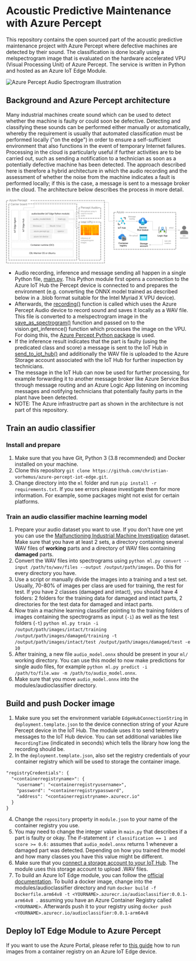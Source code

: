 # Acoustic Predictive Maintenance with Azure Percept

This repository contains the open sourced part of the acoustic predictive maintenance project with Azure Percept where defective machines are detected by their sound. The classification is done locally using a melspectrogram image that is evaluated on the hardware accelerated VPU (Visual Processing Unit) of Azure Percept. The service is written in Python and hosted as an Azure IoT Edge Module.

![Azure Percept Audio Spectrogram illustration](https://raw.githubusercontent.com/christian-vorhemus/azure-percept-iot-edge/main/docs/azure_percept_audio.gif?token=GHSAT0AAAAAABPB7DS7KYOPDAROS5NYECHOYOYDOVA)

## Background and Azure Percept architecture

Many industrial machines create sound which can be used to detect whether the machine is faulty or could soon be defective. Detecting and classifying these sounds can be performed either manually or automatically, whereby the requirement is usually that automated classification must be performed locally ("on the edge") in order to ensure a self-sufficient environment that also functions in the event of temporary Internet failures. Processing in the cloud is particularly useful if further activities are to be carried out, such as sending a notification to a technician as soon as a potentially defective machine has been detected. The approach described here is therefore a hybrid architecture in which the audio recording and the assessment of whether the noise from the machine indicates a fault is performed locally; if this is the case, a message is sent to a message broker in the cloud. The architecture below describes the process in more detail. 

![Azure Percept Architecture](https://raw.githubusercontent.com/christian-vorhemus/azure-percept-iot-edge/main/docs/azure_percept_architecture.png?token=GHSAT0AAAAAABPB7DS7EPXDRN7D2ADKP5ZSYOYDOPA)

- Audio recording, inference and message sending all happen in a single Python file, [main.py](https://github.com/christian-vorhemus/azure-percept-iot-edge/blob/main/modules/audioclassifier/main.py). This Python module first opens a connection to the Azure IoT Hub the Percept device is connected to and prepares the environment (e.g. converting the ONNX model trained as described below in a .blob format suitable for the Intel Myriad X VPU device). 
- Afterwards, the [recording()](https://github.com/christian-vorhemus/azure-percept-iot-edge/blob/main/modules/audioclassifier/main.py#L153) function is called which uses the Azure Percept Audio device to record sound and saves it locally as a WAV file. This file is converted to a melspectrogram image in the [save_as_spectrogram()](https://github.com/christian-vorhemus/azure-percept-iot-edge/blob/main/modules/audioclassifier/main.py#L79) function and passed on to the vision.get_inference() function which processes the image on the VPU. For doing this, the [Azure Percept Python package](https://github.com/christian-vorhemus/azure-percept-py) is used.
- If the inference result indicates that the part is faulty (using the predicated class and score) a message is sent to the IoT Hub in [send_to_iot_hub()](https://github.com/christian-vorhemus/azure-percept-iot-edge/blob/main/modules/audioclassifier/main.py#L34) and additionally the WAV file is uploaded to the Azure Storage account associated with the IoT Hub for further inspection by technicians.
- The message in the IoT Hub can now be used for further processing, for example forwarding it to another message broker like Azure Service Bus through message routing and an Azure Logic App listening on incoming messages and notifying technicians that potentially faulty parts in the plant have been detected.
- NOTE: The Azure infrastructre part as shown in the architecture is not part of this repository.

## Train an audio classifier

### Install and prepare
1. Make sure that you have Git, Python 3 (3.8 recommended) and Docker installed on your machine.
2. Clone this repository `git clone https://github.com/christian-vorhemus/azure-percept-iot-edge.git`.
3. Change directory into the `ml` folder and run `pip install -r requirements.txt`. If you see errors please investigate them for more information. For example, some packages might not exist for certain platforms.

### Train an audio classifier machine learning model
1. Prepare your audio dataset you want to use. If you don't have one yet you can use the [Malfunctioning Industrial Machine Investigation](https://zenodo.org/record/3384388#.YWKiqflBzOi) dataset. Make sure that you have at least 2 sets, a directory containing several WAV files of **working** parts and a directory of WAV files containing **damaged** parts.
2. Convert the WAV files into spectrograms using `python ml.py convert --input /path/to/wav/files --output /output/path/images`. Do this for every directory you have.
3. Use a script or manually divide the images into a training and a test set. Usually, 70-80% of images per class are used for training, the rest for test. If you have 2 classes (damaged and intact), you should have 4 folders: 2 folders for the training data for damaged and intact parts, 2 directories for the test data for damaged and intact parts.
4. Now train a machine learning classifier pointing to the training folders of images containing the spectrograms as input (`-i`) as well as the test folders (`-t`) `python ml.py train -i /output/path/images/intact/training /output/path/images/damaged/training -t /output/path/images/intact/test /output/path/images/damaged/test -e 10`
5. After training, a new file `audio_model.onnx` should be present in your `ml/` working directory. You can use this model to now make predictions for single audo files, for example `python ml.py predict -i /path/to/file.wav -m /path/to/audio_model.onnx`. 
6. Make sure that you move `audio_model.onnx` into the modules/audioclassifier directory.

## Build and push Docker image
1. Make sure you set the environment variable `EdgeHubConnectionString` in `deployment.template.json` to the device connection string of your Azure Percept device in the IoT Hub. The module uses it to send telemetry messages to the IoT Hub device. You can set additional variables like `RecordingTime` (indicated in seconds) which tells the library how long the recording should be.
2. In the `deployment.template.json`, also set the registry credentials of your container registry which will be used to storage the container image.
```
"registryCredentials": {
  "<containerregistryname>": {
    "username": "<containerregistryusername>",
    "password": "<containerregistrypassword",
    "address": "<containerregistryname>.azurecr.io"
  }
}
```
4. Change the `repository` property in `module.json` to your name of the container registry you use.
5. You may need to change the integer value in `main.py` that describes if a part is faulty or okay. The if-statement `if classification == 1 and score >= 0.6:` assumes that `audio_model.onnx` returns 1 whenever a damaged part was detected. Depending on how you trained the model and how many classes you have this value might be different.
6. Make sure that you [connect a storage account to your IoT Hub](https://docs.microsoft.com/en-us/azure/iot-hub/iot-hub-python-python-file-upload#associate-an-azure-storage-account-to-iot-hub). The module uses this storage account to upload .WAV files.
7. To build an Azure IoT Edge module, you can follow the [official documentation](https://docs.microsoft.com/en-us/azure/iot-edge/tutorial-python-module?view=iotedge-2020-11#build-and-push-your-module). To build a docker image, change into the modules/audioclassifier directory and run `docker build -f Dockerfile.arm64v8 -t <YOURNAME>.azurecr.io/audioclassifier:0.0.1-arm64v8 .` assuming you have an Azure Container Registry called `<YOURNAME>`. Afterwards push it to your registry using `docker push <YOURNAME>.azurecr.io/audioclassifier:0.0.1-arm64v8`

## Deploy IoT Edge Module to Azure Percept
If you want to use the Azure Portal, please refer to [this guide](https://docs.microsoft.com/en-us/azure/iot-edge/how-to-deploy-modules-portal?view=iotedge-2020-11) how to run images from a container registry on an Azure IoT Edge device.
